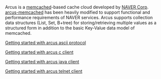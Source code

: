 Arcus is a [memcached](http://www.memcached.org/)-based cache cloud developed by [NAVER Corp](http://www.naver.com/). [arcus-memcached](https://github.com/naver/arcus-memcached) has been heavily modified to support functional and performance requirements of NAVER services. Arcus supports collection data structures (List, Set, B+tree) for storing/retrieving multiple values as a structured form in addition to the basic Key-Value data model of memcached.

[Getting started with arcus ascii protocol](arcus-server/ARCUS-Server-Ascii-Protocol/1.11/arcus-ascii-protocol.md)

[Getting started with arcus c client](arcus-c-client/1.10/02-arcus-c-client.md)

[Getting started with arcus java client](arcus-java-client/1.11/arcus-java-client-getting-started.md)

[Getting started with arcus telnet client](arcus-server/arcus-telnet-interface/1.11-(latest).md)

